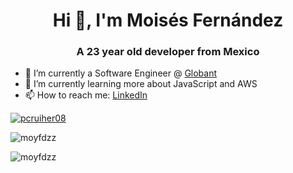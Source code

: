 <h1 align="center">Hi 👋, I'm Moisés Fernández</h1>
<h3 align="center">A 23 year old developer from Mexico</h3>

- 🔭 I’m currently a Software Engineer @ [Globant](https://www.globant.com/es)
- 🌱 I’m currently learning more about JavaScript and AWS
- 📫 How to reach me: [LinkedIn](https://www.linkedin.com/in/moyfdzz/)

<p align="left"> <a href="https://github.com/ryo-ma/github-profile-trophy"><img src="https://github-profile-trophy.vercel.app/?username=moyfdzz&theme=onedark&margin-w=15&margin-h=15" alt="pcruiher08" /></a> </p>
<p><img src="https://github-readme-stats.vercel.app/api?username=moyfdzz&count_private=true&show_icons=true&include_all_commits=true&theme=onedark&hide=issues,prs" alt="moyfdzz" /></p>
<p align="left"> <img src="https://komarev.com/ghpvc/?username=moyfdzz&label=Profile%20views&color=0e75b6&style=flat" alt="moyfdzz" /> </p>